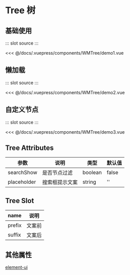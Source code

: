 # Tree 树

## 基础使用

<Demo-index>
::: slot source
<WMTree-demo1></WMTree-demo1>
:::

<<< @/docs/.vuepress/components/WMTree/demo1.vue

</Demo-index>

## 懒加载

<Demo-index>
::: slot source
<WMTree-demo2></WMTree-demo2>
:::

<<< @/docs/.vuepress/components/WMTree/demo2.vue

</Demo-index>

## 自定义节点

<Demo-index>
::: slot source
<WMTree-demo3></WMTree-demo3>
:::

<<< @/docs/.vuepress/components/WMTree/demo3.vue

</Demo-index>

## Tree Attributes

| 参数        | 说明           | 类型    | 默认值 |
| ----------- | -------------- | ------- | ------ |
| searchShow  | 是否节点过滤   | boolean | false  |
| placeholder | 搜索框提示文案 | string  | ''     |

## Tree Slot

| name   | 说明   |
| ------ | ------ |
| prefix | 文案前 |
| suffix | 文案后 |

## 其他属性

[element-ui](https://element.eleme.io/#/zh-CN/component/tree)
